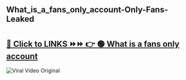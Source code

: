 
 ## What_is_a_fans_only_account-Only-Fans-Leaked

# <h2><a href="https://clipsfans.com/What_is_a_fans_only_account&ref=git">🔗 Click to LINKS ⏩⏩ 👉 🟢 What is a fans only account </a></h2>

<a href="https://clipsfans.com/What_is_a_fans_only_account&ref=git" rel="nofollow" data-target="animated-image.originalLink"><img src="https://i.ibb.co.com/xMMVF88/686577567.gif" alt="Viral Video Original" style="max-width: 100%; display: inline-block;" data-target="animated-image.originalImage"></a>
